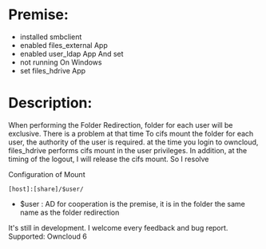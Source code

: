# Premise:
* installed smbclient 
* enabled files_external App
* enabled user_ldap App And set
* not running On Windows
* set files_hdrive App

# Description:
When performing the Folder Redirection, folder for each user will be exclusive.
There is a problem at that time
To cifs mount the folder for each user, the authority of the user is required.
at the time you login to owncloud, files_hdrive performs cifs mount in the user privileges.
In addition, at the timing of the logout, I will release the cifs mount.
So I resolve

Configuration of Mount

    [host]:[share]/$user/

* $user : AD for cooperation is the premise, it is in the folder the same name as the folder redirection

It's still in development. I welcome every feedback and bug report.
Supported: Owncloud 6